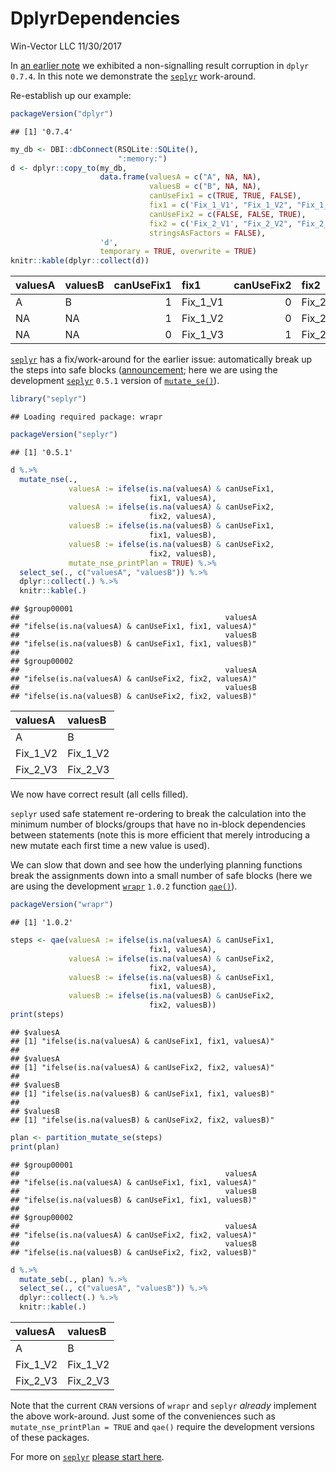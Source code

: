 DplyrDependencies
================
Win-Vector LLC
11/30/2017

In [an earlier note](https://github.com/WinVector/Examples/blob/master/dplyr/Dependencies.md) we exhibited a non-signalling result corruption in `dplyr` `0.7.4`. In this note we demonstrate the [`seplyr`](https://winvector.github.io/seplyr/) work-around.

Re-establish up our example:

``` r
packageVersion("dplyr")
```

    ## [1] '0.7.4'

``` r
my_db <- DBI::dbConnect(RSQLite::SQLite(),
                        ":memory:")
d <- dplyr::copy_to(my_db, 
                    data.frame(valuesA = c("A", NA, NA),
                               valuesB = c("B", NA, NA),
                               canUseFix1 = c(TRUE, TRUE, FALSE),
                               fix1 = c('Fix_1_V1', "Fix_1_V2", "Fix_1_V3"),
                               canUseFix2 = c(FALSE, FALSE, TRUE),
                               fix2 = c('Fix_2_V1', "Fix_2_V2", "Fix_2_V3"),
                               stringsAsFactors = FALSE),
                    'd', 
                    temporary = TRUE, overwrite = TRUE)
knitr::kable(dplyr::collect(d))
```

| valuesA | valuesB |  canUseFix1| fix1       |  canUseFix2| fix2       |
|:--------|:--------|-----------:|:-----------|-----------:|:-----------|
| A       | B       |           1| Fix\_1\_V1 |           0| Fix\_2\_V1 |
| NA      | NA      |           1| Fix\_1\_V2 |           0| Fix\_2\_V2 |
| NA      | NA      |           0| Fix\_1\_V3 |           1| Fix\_2\_V3 |

[`seplyr`](https://winvector.github.io/seplyr/) has a fix/work-around for the earlier issue: automatically break up the steps into safe blocks ([announcement](http://www.win-vector.com/blog/2017/11/win-vector-llc-announces-new-big-data-in-r-tools/); here we are using the development [`seplyr`](https://winvector.github.io/seplyr/) `0.5.1` version of [`mutate_se()`](https://winvector.github.io/seplyr/reference/mutate_se.html)).

``` r
library("seplyr")
```

    ## Loading required package: wrapr

``` r
packageVersion("seplyr")
```

    ## [1] '0.5.1'

``` r
d %.>% 
  mutate_nse(., 
             valuesA := ifelse(is.na(valuesA) & canUseFix1, 
                               fix1, valuesA),
             valuesA := ifelse(is.na(valuesA) & canUseFix2, 
                               fix2, valuesA),
             valuesB := ifelse(is.na(valuesB) & canUseFix1, 
                               fix1, valuesB),
             valuesB := ifelse(is.na(valuesB) & canUseFix2, 
                               fix2, valuesB),
             mutate_nse_printPlan = TRUE) %.>% 
  select_se(., c("valuesA", "valuesB")) %.>% 
  dplyr::collect(.) %.>% 
  knitr::kable(.)
```

    ## $group00001
    ##                                              valuesA 
    ## "ifelse(is.na(valuesA) & canUseFix1, fix1, valuesA)" 
    ##                                              valuesB 
    ## "ifelse(is.na(valuesB) & canUseFix1, fix1, valuesB)" 
    ## 
    ## $group00002
    ##                                              valuesA 
    ## "ifelse(is.na(valuesA) & canUseFix2, fix2, valuesA)" 
    ##                                              valuesB 
    ## "ifelse(is.na(valuesB) & canUseFix2, fix2, valuesB)"

| valuesA    | valuesB    |
|:-----------|:-----------|
| A          | B          |
| Fix\_1\_V2 | Fix\_1\_V2 |
| Fix\_2\_V3 | Fix\_2\_V3 |

We now have correct result (all cells filled).

`seplyr` used safe statement re-ordering to break the calculation into the minimum number of blocks/groups that have no in-block dependencies between statements (note this is more efficient that merely introducing a new mutate each first time a new value is used).

We can slow that down and see how the underlying planning functions break the assignments down into a small number of safe blocks (here we are using the development [`wrapr`](https://winvector.github.io/wrapr/) `1.0.2` function [`qae()`](https://winvector.github.io/wrapr/reference/qae.html)).

``` r
packageVersion("wrapr")
```

    ## [1] '1.0.2'

``` r
steps <- qae(valuesA := ifelse(is.na(valuesA) & canUseFix1, 
                               fix1, valuesA),
             valuesA := ifelse(is.na(valuesA) & canUseFix2, 
                               fix2, valuesA),
             valuesB := ifelse(is.na(valuesB) & canUseFix1, 
                               fix1, valuesB),
             valuesB := ifelse(is.na(valuesB) & canUseFix2, 
                               fix2, valuesB))
print(steps)
```

    ## $valuesA
    ## [1] "ifelse(is.na(valuesA) & canUseFix1, fix1, valuesA)"
    ## 
    ## $valuesA
    ## [1] "ifelse(is.na(valuesA) & canUseFix2, fix2, valuesA)"
    ## 
    ## $valuesB
    ## [1] "ifelse(is.na(valuesB) & canUseFix1, fix1, valuesB)"
    ## 
    ## $valuesB
    ## [1] "ifelse(is.na(valuesB) & canUseFix2, fix2, valuesB)"

``` r
plan <- partition_mutate_se(steps)
print(plan)
```

    ## $group00001
    ##                                              valuesA 
    ## "ifelse(is.na(valuesA) & canUseFix1, fix1, valuesA)" 
    ##                                              valuesB 
    ## "ifelse(is.na(valuesB) & canUseFix1, fix1, valuesB)" 
    ## 
    ## $group00002
    ##                                              valuesA 
    ## "ifelse(is.na(valuesA) & canUseFix2, fix2, valuesA)" 
    ##                                              valuesB 
    ## "ifelse(is.na(valuesB) & canUseFix2, fix2, valuesB)"

``` r
d %.>% 
  mutate_seb(., plan) %.>% 
  select_se(., c("valuesA", "valuesB")) %.>% 
  dplyr::collect(.) %.>% 
  knitr::kable(.)
```

| valuesA    | valuesB    |
|:-----------|:-----------|
| A          | B          |
| Fix\_1\_V2 | Fix\_1\_V2 |
| Fix\_2\_V3 | Fix\_2\_V3 |

Note that the current `CRAN` versions of `wrapr` and `seplyr` *already* implement the above work-around. Just some of the conveniences such as `mutate_nse_printPlan = TRUE` and `qae()` require the development versions of these packages.

For more on [`seplyr`](https://winvector.github.io/seplyr/) [please start here](http://winvector.github.io/FluidData/IntroductionToSeplyr.html).
